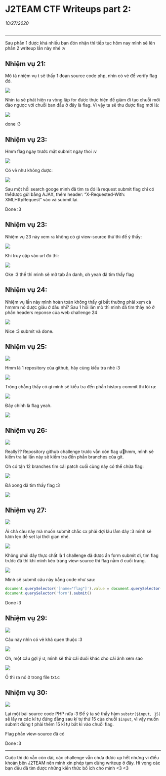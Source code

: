 # J2TEAM CTF Writeups part 2:
###### *10/27/2020*

___
Sau phần 1 được khá nhiều bạn đón nhận thì tiếp tục hôm nay mình sẽ lên phần 2 writeup lần này nhé :v

## Nhiệm vụ 21:
Mô tả nhiệm vụ t sẽ thấy 1 đoạn source code php, nhìn có vẻ để verify flag đó.

![](image/63.png)

Nhìn ta sẽ phát hiện ra vòng lặp for được thực hiện để giảm đi tạo chuỗi mới đảo ngược với chuỗi ban đầu ở đây là flag. Vì vậy ta sẽ thu được flag mới là:

![](image/64.png)

done :3

## Nhiệm vụ 23:
Hmm flag ngay trước mặt submit ngay thoi :v

![](image/65.png)

Có vẻ như không được:

![](image/66.png)

Sau một hồi search googe mình đã tìm ra đó là request submit flag chỉ có thểđược gửi bằng AJAX, thêm header: “X-Requested-With: XMLHttpRequest” vào và submit lại.

Done :3

## Nhiệm vụ 23:
Nhiệm vụ 23 này xem ra không có gì view-source thử thì để ý thấy:

![](image/67.png)

Khi truy cập vào url đó thì:

![](image/68.png)

Oke :3 thế thì mình sẽ mở tab ẩn danh, oh yeah đã tìm thấy flag

## Nhiệm vụ 24:
Nhiệm vụ lần này mình hoàn toàn không thấy gì bất thường phải xem cả hmmm nó được giấu ở đâu nhỉ? Sau 1 hồi lần mò thì mình đã tìm thấy nó ở phần headers reponse của web challenge 24

![](image/69.png)

Nice :3 submit và done.

## Nhiệm vụ 25:
![](image/70.png)

Hmm là 1 repository của github, hãy cùng kiểu tra nhé :3

![](image/71.png)

Trông chẳng thấy có gì mình sẽ kiểu tra đến phần history commit thì lòi ra:

![](image/72.png)

Đây chính là flag yeah.

![](image/73.png)

## Nhiệm vụ 26:

![](image/74.png)

Really?? Repository github challenge trước vẫn còn flag ư🤔hmm, mình sẽ kiểm tra lại lần này sẽ kiểm tra đến phần branches của git.

Oh có tận 12 branches tìm cái patch cuối cùng này có thể chứa flag:

![](image/75.png)

Đã xong đã tìm thấy flag :3

![](image/76.png)

## Nhiệm vụ 27:

![](image/77.png)

Ái chà câu này mà muốn submit chắc cx phải đợi lâu lắm đây :3 mình sẽ lươn lẹo để set lại thời gian nhé.

![](image/78.png)

Không phải đây thực chất là 1 challenge đã được ẩn form submit đi, tìm flag trước đã thì khi mình kéo trang view-source thì flag nằm ở cuối trang.

![](image/79.png)

Mình sẽ submit câu này bằng code như sau:

```javascript
document.querySelector('[name="flag"]').value = document.querySelector('body').childNodes[9].data.trim().split('Flag: ')[1]
document.querySelector('form').submit()
```
Done :3

## Nhiệm vụ 29:
![](image/80.png)

Câu này nhìn có vẻ khá quen thuộc :3

![](image/81.png)

Oh, một câu gợi ý ư, mình sẽ thử cái đuôi khác cho cái ảnh xem sao

![](image/82.png)

Ồ thì ra nó ở trong file txt.c

## Nhiệm vụ 30:
![](image/83.png)

Lại một bài source code PHP nữa :3
Để ý ta sẽ thấy hàm `substr($input, 15)` sẽ lấy ra các kí tự đứng đằng sau kí tự thứ 15 của chuỗi `$input`, vì vậy muốn submit đúng t phải thêm 15 kí tự bất kì vào chuỗi flag.

Flag phần view-source đã có

Done :3

----
Cuộc thi dù vẫn còn dài, các challenge vẫn chưa được up hết nhưng vì điều khoản bên J2TEAM nên mình xin phép tạm dừng writeup ở đây. Hi vọng các bạn đều đã tìm được những kiến thức bổ ích cho mình <3 <3